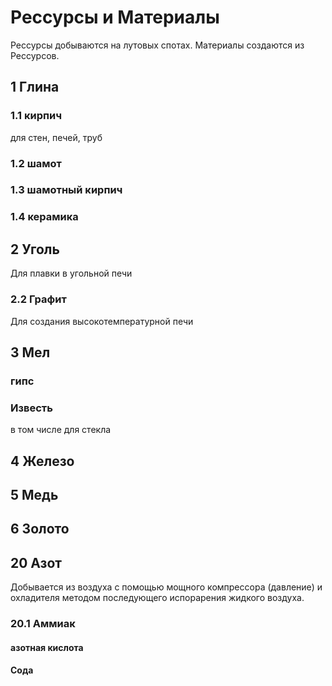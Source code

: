 # Рессурсы и Материалы
Рессурсы добываются на лутовых спотах. Материалы создаются из Рессурсов.

## 1 Глина
### 1.1 кирпич
для стен, печей, труб
### 1.2 шамот
### 1.3 шамотный кирпич
### 1.4 керамика

## 2 Уголь
Для плавки в угольной печи
### 2.2 Графит
Для создания высокотемпературной печи

## 3 Мел
### гипс 
### Известь
в том числе для стекла

## 4 Железо
## 5 Медь
## 6 Золото


## 20 Азот 
Добывается из воздуха с помощью мощного компрессора (давление) и охладителя методом последующего испорарения жидкого воздуха.
### 20.1 Аммиак 
#### азотная кислота 
#### Сода 

